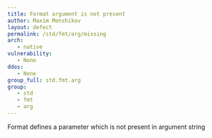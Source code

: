 ```yaml
---
title: Format argument is not present
author: Maxim Menshikov
layout: defect
permalink: /std/fmt/arg/missing
arch:
   - native
vulnerability:
   - None
ddos:
   - None
group_full: std.fmt.arg
group:
   - std
   - fmt
   - arg
---
```


Format defines a parameter which is not present in argument string
